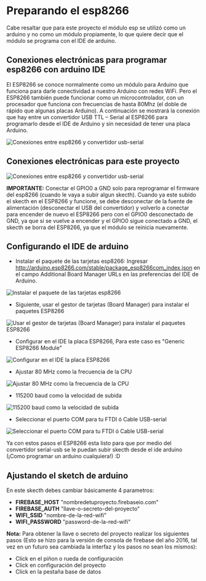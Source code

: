 Preparando el esp8266
==================
Cabe resaltar que para este proyecto el módulo esp se utilizó como un arduino y no como un módulo propiamente, lo que quiere decir que el módulo se programa con el IDE de arduino.

## Conexiones electrónicas para programar esp8266 con arduino IDE

El ESP8266 se conoce normalmente como un módulo para Arduino que funciona para darle conectividad a nuestro Arduino con redes WiFi. Pero el ESP8266 también puede funcionar como un microcontrolador, con un procesador que funciona con frecuencias de hasta 80Mhz (el doble de rápido que algunas placas Arduino). A continuación se mostrará la conexión que hay entre un convertidor USB TTL – Serial al ESP8266 para programarlo desde el IDE de Arduino y sin necesidad de tener una placa Arduino.

![Conexiones entre esp8266 y convertidor usb-serial](https://raw.githubusercontent.com/orejuelajd/esp8266-firebase/master/general-resources/01.png)

## Conexiones electrónicas para este proyecto

![Conexiones entre esp8266 y convertidor usb-serial](https://raw.githubusercontent.com/orejuelajd/esp8266-firebase/master/sketch-esp8266-firebase/connections/connections.png)

**IMPORTANTE:** Conectar el GPIO0 a GND solo para reprogramar el firmware del esp8266 (cuando le vaya a subir algun skecth). Cuando ya este subido el skecth en el ESP8266 y funcione, se debe desconectar de la fuente de alimentación (desconectar el USB del convertidor) y volverlo a conectar para encender de nuevo el ESP8266 pero con el GPIO0 desconectado de GND, ya que si se vuelve a encender y el GPIO0 sigue conectado a GND, el skecth se borra del ESP8266, ya que el módulo se reinicia nuevamente.

## Configurando el IDE de arduino

* Instalar el paquete de las tarjetas esp8266: Ingresar http://arduino.esp8266.com/stable/package_esp8266com_index.json en el campo Additional Board Manager URLs en las preferencias del IDE de Arduino.

![Instalar el paquete de las tarjetas esp8266](https://raw.githubusercontent.com/orejuelajd/esp8266-firebase/master/general-resources/02.png)

* Siguiente, usar el gestor de tarjetas (Board Manager) para instalar el paquetes ESP8266

![Usar el gestor de tarjetas (Board Manager) para instalar el paquetes ESP8266](https://raw.githubusercontent.com/orejuelajd/esp8266-firebase/master/general-resources/03.png)

* Configurar en el IDE la placa ESP8266, Para este caso es "Generic ESP8266 Module"

![Configurar en el IDE la placa ESP8266](https://raw.githubusercontent.com/orejuelajd/esp8266-firebase/master/general-resources/04.png)

* Ajustar 80 MHz como la frecuencia de la CPU

![Ajustar 80 MHz como la frecuencia de la CPU](https://raw.githubusercontent.com/orejuelajd/esp8266-firebase/master/general-resources/05.png)

* 115200 baud como la velocidad de subida

![115200 baud como la velocidad de subida](https://raw.githubusercontent.com/orejuelajd/esp8266-firebase/master/general-resources/06.png)

* Seleccionar el puerto COM para tu FTDI ó Cable USB-serial

![Seleccionar el puerto COM para tu FTDI ó Cable USB-serial](https://raw.githubusercontent.com/orejuelajd/esp8266-firebase/master/general-resources/07.png)

Ya con estos pasos el ESP8266 esta listo para que por medio del convertidor serial-usb se le puedan subir skecth desde el ide arduino (¡Como programar un arduino cualquiera!) :D

## Ajustando el sketch de arduino

 En este skecth debes cambiar básicamente 4 parametros:

* **FIREBASE_HOST** "nombredetuproyecto.firebaseio.com"
* **FIREBASE_AUTH** "llave-o-secreto-del-proyecto"
* **WIFI_SSID** "nombre-de-la-red-wifi"
* **WIFI_PASSWORD** "password-de-la-red-wifi"

**Nota:** Para obtener la llave o secreto del proyecto realizar los siguientes pasos (Esto se hizo para la versión de consola de firebase del año 2016, tal vez en un futuro sea cambiada la interfaz y los pasos no sean los mismos):

* Click en el piñon o rueda de configuración
* Click en configuración del proyecto
* Click en la pestaña base de datos
